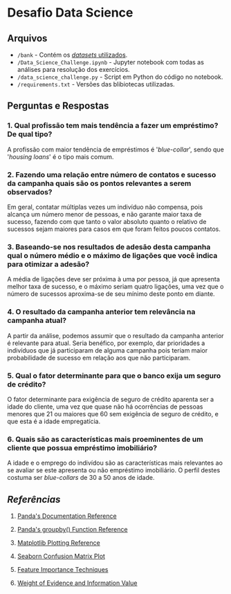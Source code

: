# Desafio Data Science

## Arquivos

* `/bank` - Contém os [*datasets* utilizados](​https://archive.ics.uci.edu/ml/datasets/bank+marketing).
* `/Data_Science_Challenge.ipynb` - Jupyter notebook com todas as análises para resolução dos exercícios.
* `/data_science_challenge.py` - Script em Python do código no notebook.
* `/requirements.txt` - Versões das blibiotecas utilizadas.


## Perguntas e Respostas

### **1. Qual profissão tem mais tendência a fazer um empréstimo? De qual tipo?**

A profissão com maior tendência de empréstimos é '*blue-collar*', sendo que '*housing loans*' é o tipo mais comum.

### **2. Fazendo uma relação entre número de contatos e sucesso da campanha quais são os pontos relevantes a serem observados?**

Em geral, contatar múltiplas vezes um indivíduo não compensa, pois alcança um número menor de pessoas, e não garante maior taxa de sucesso, fazendo com que tanto o valor absoluto quanto o relativo de sucessos sejam maiores para casos em que foram feitos poucos contatos.

### **3. Baseando-se nos resultados de adesão desta campanha qual o número médio e o máximo de ligações que você indica para otimizar a adesão?**

A média de ligações deve ser próxima à uma por pessoa, já que apresenta melhor taxa de sucesso, e o máximo seriam quatro ligações, uma vez que o número de sucessos aproxima-se de seu mínimo deste ponto em diante.

### **4. O resultado da campanha anterior tem relevância na campanha atual?**

A partir da análise, podemos assumir que o resultado da campanha anterior é relevante para atual. Seria benéfico, por exemplo, dar prioridades a indivíduos que já participaram de alguma campanha pois teriam maior probabilidade de sucesso em relação aos que não participaram.

### **5. Qual o fator determinante para que o banco exija um seguro de crédito?**

O fator determinante para exigência de seguro de crédito aparenta ser a idade do cliente, uma vez que quase não há ocorrências de pessoas menores que 21 ou maiores que 60 sem exigência de seguro de crédito, e que esta é a idade empregatícia.

### **6. Quais são as características mais proeminentes de um cliente que possua empréstimo imobiliário?**

A idade e o emprego do indivídou são as características mais relevantes ao se avaliar se este apresenta ou não empréstimo imobiliário. O perfil destes costuma ser *blue-collars* de 30 a 50 anos de idade.

## *Referências*

1. [Panda's Documentation Reference](https://pandas.pydata.org/pandas-docs/stable/)

1. [Panda's groupby() Function Reference](https://www.shanelynn.ie/summarising-aggregation-and-grouping-data-in-python-pandas/)

2. [Matplotlib Plotting Reference](https://matplotlib.org/)

3. [Seaborn Confusion Matrix Plot](https://gist.github.com/shaypal5/94c53d765083101efc0240d776a23823)

5. [Feature Importance Techniques](https://towardsdatascience.com/feature-selection-techniques-in-machine-learning-with-python-f24e7da3f36e)

6. [Weight of Evidence and Information Value](https://towardsdatascience.com/attribute-relevance-analysis-in-python-iv-and-woe-b5651443fc04)